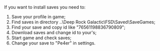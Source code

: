 If you want to install saves you need to: 
1) Save your profile in game;
2) Find saves in directory ..\Deep Rock Galactic\FSD\Saved\SaveGames;
3) Find your save and copy id like "76561198836790809";
4) Download saves and change id to your's;
5) Start game and check saves;
6) Change your save to "Pe4er" in settings.
